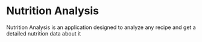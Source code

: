# Nutrition Analysis
Nutrition Analysis is an application designed to analyze any recipe and get a detailed nutrition data about it
